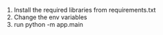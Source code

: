 1. Install the required libraries from requirements.txt
2. Change the env variables
3. run python -m app.main
